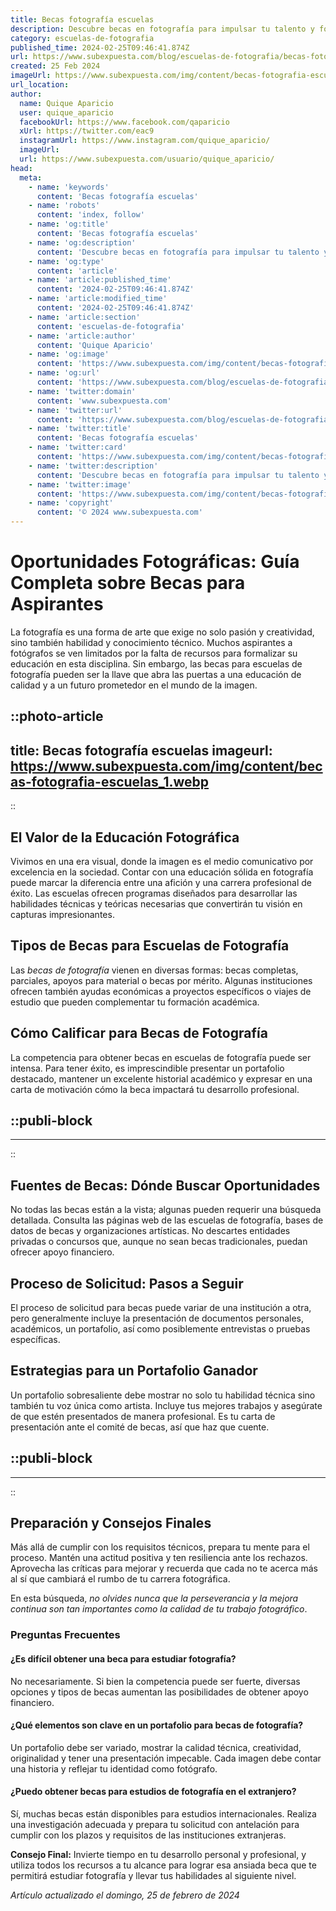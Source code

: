 ```yaml
---
title: Becas fotografía escuelas
description: Descubre becas en fotografía para impulsar tu talento y formarte en las mejores escuelas. ¡Encuentra aquí tu oportunidad ideal!
category: escuelas-de-fotografia
published_time: 2024-02-25T09:46:41.874Z
url: https://www.subexpuesta.com/blog/escuelas-de-fotografia/becas-fotografia-escuelas
created: 25 Feb 2024
imageUrl: https://www.subexpuesta.com/img/content/becas-fotografia-escuelas_1.webp
url_location:
author:
  name: Quique Aparicio
  user: quique_aparicio
  facebookUrl: https://www.facebook.com/qaparicio
  xUrl: https://twitter.com/eac9
  instagramUrl: https://www.instagram.com/quique_aparicio/
  imageUrl: 
  url: https://www.subexpuesta.com/usuario/quique_aparicio/
head:
  meta:
    - name: 'keywords'
      content: 'Becas fotografía escuelas'
    - name: 'robots'
      content: 'index, follow'
    - name: 'og:title'
      content: 'Becas fotografía escuelas'
    - name: 'og:description'
      content: 'Descubre becas en fotografía para impulsar tu talento y formarte en las mejores escuelas. ¡Encuentra aquí tu oportunidad ideal!'
    - name: 'og:type'
      content: 'article'
    - name: 'article:published_time'
      content: '2024-02-25T09:46:41.874Z'
    - name: 'article:modified_time'
      content: '2024-02-25T09:46:41.874Z'
    - name: 'article:section'
      content: 'escuelas-de-fotografia'
    - name: 'article:author'
      content: 'Quique Aparicio'
    - name: 'og:image'
      content: 'https://www.subexpuesta.com/img/content/becas-fotografia-escuelas_1.webp'
    - name: 'og:url'
      content: 'https://www.subexpuesta.com/blog/escuelas-de-fotografia/becas-fotografia-escuelas'
    - name: 'twitter:domain'
      content: 'www.subexpuesta.com'
    - name: 'twitter:url'
      content: 'https://www.subexpuesta.com/blog/escuelas-de-fotografia/becas-fotografia-escuelas'
    - name: 'twitter:title'
      content: 'Becas fotografía escuelas'
    - name: 'twitter:card'
      content: 'https://www.subexpuesta.com/img/content/becas-fotografia-escuelas_1.webp'
    - name: 'twitter:description'
      content: 'Descubre becas en fotografía para impulsar tu talento y formarte en las mejores escuelas. ¡Encuentra aquí tu oportunidad ideal!'
    - name: 'twitter:image'
      content: 'https://www.subexpuesta.com/img/content/becas-fotografia-escuelas_1.webp'
    - name: 'copyright'
      content: '© 2024 www.subexpuesta.com'
---
```

# Oportunidades Fotográficas: Guía Completa sobre Becas para Aspirantes

La fotografía es una forma de arte que exige no solo pasión y creatividad, sino también habilidad y conocimiento técnico. Muchos aspirantes a fotógrafos se ven limitados por la falta de recursos para formalizar su educación en esta disciplina. Sin embargo, las becas para escuelas de fotografía pueden ser la llave que abra las puertas a una educación de calidad y a un futuro prometedor en el mundo de la imagen.


::photo-article
---
title: Becas fotografía escuelas
imageurl: https://www.subexpuesta.com/img/content/becas-fotografia-escuelas_1.webp
---
::


## El Valor de la Educación Fotográfica

Vivimos en una era visual, donde la imagen es el medio comunicativo por excelencia en la sociedad. Contar con una educación sólida en fotografía puede marcar la diferencia entre una afición y una carrera profesional de éxito. Las escuelas ofrecen programas diseñados para desarrollar las habilidades técnicas y teóricas necesarias que convertirán tu visión en capturas impresionantes.

## Tipos de Becas para Escuelas de Fotografía

Las *becas de fotografía* vienen en diversas formas: becas completas, parciales, apoyos para material o becas por mérito. Algunas instituciones ofrecen también ayudas económicas a proyectos específicos o viajes de estudio que pueden complementar tu formación académica.

## Cómo Calificar para Becas de Fotografía

La competencia para obtener becas en escuelas de fotografía puede ser intensa. Para tener éxito, es imprescindible presentar un portafolio destacado, mantener un excelente historial académico y expresar en una carta de motivación cómo la beca impactará tu desarrollo profesional.


  ::publi-block
  ---
  ---
  ::
  
  
## Fuentes de Becas: Dónde Buscar Oportunidades

No todas las becas están a la vista; algunas pueden requerir una búsqueda detallada. Consulta las páginas web de las escuelas de fotografía, bases de datos de becas y organizaciones artísticas. No descartes entidades privadas o concursos que, aunque no sean becas tradicionales, puedan ofrecer apoyo financiero.

## Proceso de Solicitud: Pasos a Seguir

El proceso de solicitud para becas puede variar de una institución a otra, pero generalmente incluye la presentación de documentos personales, académicos, un portafolio, así como posiblemente entrevistas o pruebas específicas.

## Estrategias para un Portafolio Ganador

Un portafolio sobresaliente debe mostrar no solo tu habilidad técnica sino también tu voz única como artista. Incluye tus mejores trabajos y asegúrate de que estén presentados de manera profesional. Es tu carta de presentación ante el comité de becas, así que haz que cuente.


  ::publi-block
  ---
  ---
  ::
  
  
## Preparación y Consejos Finales

Más allá de cumplir con los requisitos técnicos, prepara tu mente para el proceso. Mantén una actitud positiva y ten resiliencia ante los rechazos. Aprovecha las críticas para mejorar y recuerda que cada no te acerca más al sí que cambiará el rumbo de tu carrera fotográfica.

En esta búsqueda, *no olvides nunca que la perseverancia y la mejora continua son tan importantes como la calidad de tu trabajo fotográfico*.

### Preguntas Frecuentes

#### ¿Es difícil obtener una beca para estudiar fotografía?
No necesariamente. Si bien la competencia puede ser fuerte, diversas opciones y tipos de becas aumentan las posibilidades de obtener apoyo financiero.

#### ¿Qué elementos son clave en un portafolio para becas de fotografía?
Un portafolio debe ser variado, mostrar la calidad técnica, creatividad, originalidad y tener una presentación impecable. Cada imagen debe contar una historia y reflejar tu identidad como fotógrafo.

#### ¿Puedo obtener becas para estudios de fotografía en el extranjero?
Sí, muchas becas están disponibles para estudios internacionales. Realiza una investigación adecuada y prepara tu solicitud con antelación para cumplir con los plazos y requisitos de las instituciones extranjeras.

**Consejo Final:** Invierte tiempo en tu desarrollo personal y profesional, y utiliza todos los recursos a tu alcance para lograr esa ansiada beca que te permitirá estudiar fotografía y llevar tus habilidades al siguiente nivel.

_Artículo actualizado el domingo, 25 de febrero de 2024_